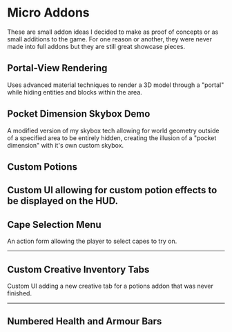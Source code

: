 <script setup>
    import YoutubeEmbed from '@components/YoutubeEmbed.vue'
    import Tag from '@components/Tag.vue'
    import Slideshow from '@components/Slideshow.vue'

</script>

# Micro Addons
These are small addon ideas I decided to make as proof of concepts or as small additions to the game. For one reason or another, they were never made into full addons but they are still great showcase pieces.

## Portal-View Rendering
Uses advanced material techniques to render a 3D model through a "portal" while hiding entities and blocks within the area.
<YoutubeEmbed videoId="lKcXRd77Mtc"/>

## Pocket Dimension Skybox Demo
A modified version of my skybox tech allowing for world geometry outside of a specified area to be entirely hidden, creating the illusion of a "pocket dimension" with it's own custom skybox.
<YoutubeEmbed videoId="HjLSn3Fd73k"/>

## Custom Potions
Custom UI allowing for custom potion effects to be displayed on the HUD.
<YoutubeEmbed videoId="xI-wW2QqEDg"/>
---


## Cape Selection Menu
An action form allowing the player to select capes to try on.
<YoutubeEmbed videoId="jAF_1oB6h_4"/>

---

## Custom Creative Inventory Tabs
Custom UI adding a new creative tab for a potions addon that was never finished. 
<YoutubeEmbed videoId="NdD9-ksiNGg"/>

---

## Numbered Health and Armour Bars

<YoutubeEmbed videoId="wEw1-VxqwJg"/>

